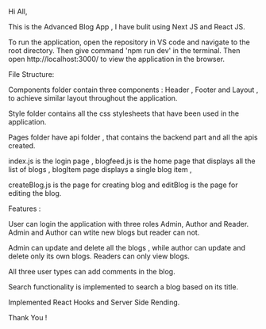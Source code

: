 Hi All,

This is the Advanced Blog App , I have bulit using Next JS and React JS. 

To run the application, open the repository in VS code and navigate to the root directory. Then give command 'npm run dev' in the terminal.
Then open http://localhost:3000/ to view the application in the browser. 

File Structure:

Components folder contain three components : Header , Footer and Layout , to achieve similar layout throughout the application. 

Style folder contains all the css stylesheets that have been used in the application.

Pages folder have api folder , that contains the backend part and all the apis created.

index.js is the login page , blogfeed.js is the home page that displays all the list of blogs , blogItem page displays a single blog item ,

createBlog.js is the page for creating blog and editBlog is the page for editing the blog. 


Features :

User  can login the application with three roles Admin, Author and Reader. Admin and Author can wtite new blogs but reader can not. 

Admin can update and delete all the blogs , while author can update and delete only its own blogs. Readers can only view blogs.

All three user types can add comments in the blog.

Search functionality is implemented to search a blog based on its title. 

Implemented React Hooks and Server Side Rending. 


Thank You !

